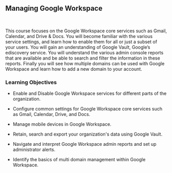 ## Managing Google Workspace

<br>

This course focuses on the Google Workspace core services such as Gmail, Calendar, and Drive & Docs. You will become familiar with the various service settings, and learn how to enable them for all or just a subset of your users. You will gain an understanding of Google Vault, Google’s ediscovery service. You will understand the various admin console reports that are available and be able to search and filter the information in these reports. Finally you will see how multiple domains can be used with Google Workspace and learn how to add a new domain to your account.

### Learning Objectives

- Enable and Disable Google Workspace services for different parts of the organization.  

- Configure common settings for Google Workspace core services such as Gmail, Calendar, Drive, and Docs.

- Manage mobile devices in Google Workspace.

- Retain, search and export your organization's data using Google Vault.

- Navigate and interpret Google Workspace admin reports and set up administrator alerts.

- Identify the basics of multi domain management within Google Workspace.